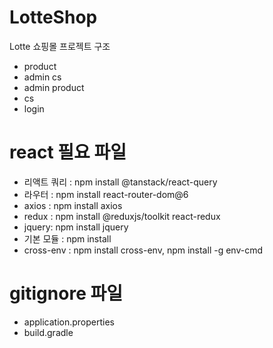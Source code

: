 # LotteShop
Lotte 쇼핑몰 프로젝트 구조
- product
- admin cs
- admin product
- cs
- login
  

# react 필요 파일
- 리액트 쿼리 : npm install @tanstack/react-query
- 라우터 : npm install react-router-dom@6
- axios : npm install axios
- redux : npm install @reduxjs/toolkit react-redux
- jquery: npm install jquery
- 기본 모듈 : npm install
- cross-env : npm install cross-env, npm install -g env-cmd

  
# gitignore 파일
- application.properties
- build.gradle

